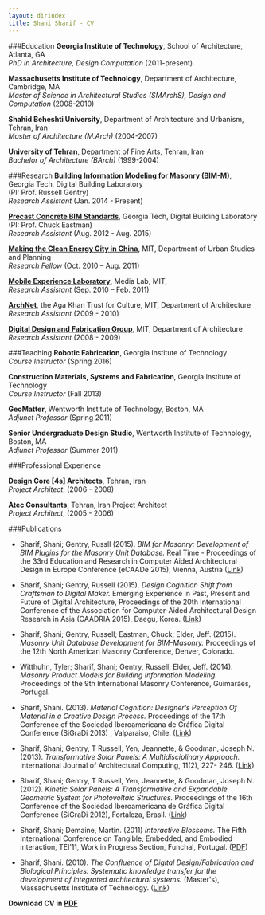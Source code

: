 ```yaml
---
layout: dirindex
title: Shani Sharif - CV
---
```




###Education
**Georgia Institute of Technology**, School of Architecture, Atlanta, GA 
<br/> *PhD in Architecture, Design Computation* (2011-present)

**Massachusetts Institute of Technology**, Department of Architecture, Cambridge, MA 
<br/>*Master of Science in Architectural Studies (SMArchS), Design and Computation* (2008-2010)

**Shahid Beheshti University**, Department of Architecture and Urbanism, Tehran, Iran 
<br/>*Master of Architecture (M.Arch)* (2004-2007)

**University of Tehran**, Department of Fine Arts, Tehran, Iran 
<br/>*Bachelor of Architecture (BArch)* (1999-2004)

###Research
**[Building Information Modeling for Masonry (BIM-M)](http://www.bimformasonry.org)**, Georgia Tech, Digital Building Laboratory <br/>(PI: Prof. Russell Gentry)
<br/>*Research Assistant* (Jan. 2014 - Present)

**[Precast Concrete BIM Standards](http://dcom.arch.gatech.edu/pci)**, Georgia Tech, Digital Building Laboratory <br/>(PI: Prof. Chuck Eastman)
<br/>*Research Assistant* (Aug. 2012 - Aug. 2015)

**[Making the Clean Energy City in China](http://energyproforma.mit.edu/webtool3/home)**, MIT, Department of Urban Studies and Planning 
<br/>*Research Fellow* (Oct. 2010 – Aug. 2011)

**[Mobile Experience Laboratory](http://mobile.mit.edu/)**, Media Lab, MIT,
<br/>*Research Assistant* (Sep. 2010 – Feb. 2011)

**[ArchNet](https://archnet.org/)**, the Aga Khan Trust for Culture, MIT, Department of Architecture 
<br/>*Research Assistant* (2009 - 2010)

**[Digital Design and Fabrication Group](https://ddf.mit.edu)**, MIT, Department of Architecture <br/>*Research Assistant* (2008 - 2009)


###Teaching
**Robotic Fabrication**, Georgia Institute of Technology
<br/>*Course Instructor* (Spring 2016)

**Construction Materials, Systems and Fabrication**, Georgia Institute of Technology
<br/>*Course Instructor* (Fall 2013)

**GeoMatter**, Wentworth Institute of Technology, Boston, MA 
<br/>*Adjunct Professor* (Spring 2011)

**Senior Undergraduate Design Studio**, Wentworth Institute of Technology, Boston, MA 
<br/>*Adjunct Professor* (Summer 2011)

###Professional Experience

**Design Core [4s] Architects**, Tehran, Iran 
<br/>*Project Architect*, (2006 - 2008)

**Atec Consultants**, Tehran, Iran Project Architect
<br/>*Project Architect*, (2005 - 2006)

###Publications
- Sharif, Shani; Gentry, Russll (2015). *BIM for Masonry: Development of BIM Plugins for the Masonry Unit Database.* Real Time - Proceedings of the 33rd Education and Research in Computer Aided Architectural Design in Europe Conference (eCAADe 2015), Vienna, Austria   ([Link](http://cumincad.scix.net/cgi-bin/works/Show?_id=ecaade2015_261))

- Sharif, Shani; Gentry, Russell (2015). *Design Cognition Shift from Craftsman to Digital Maker.* Emerging Experience in Past, Present and Future of Digital Architecture, Proceedings of the 20th International Conference of the Association for Computer-Aided Architectural Design Research in Asia (CAADRIA 2015), Daegu, Korea.   ([Link](http://cumincad.scix.net/cgi-bin/works/Show?_id=caadria2015_208))

- Sharif, Shani; Gentry, Russell; Eastman, Chuck; Elder, Jeff. (2015). *Masonry Unit Database Development for BIM-Masonry.* Proceedings of the 12th North American Masonry Conference, Denver, Colorado.

- Witthuhn, Tyler; Sharif, Shani; Gentry, Russell; Elder, Jeff. (2014). *Masonry Product Models for Building Information Modeling.* Proceedings of the 9th International Masonry Conference, Guimarães, Portugal.

- Sharif, Shani. (2013). *Material Cognition: Designer’s Perception Of Material in a Creative Design Process.* Proceedings of the 17th Conference of the Sociedad Iberoamericana de Gráfica Digital Conference (SiGraDi 2013) , Valparaiso, Chile.   ([Link](http://cumincad.scix.net/cgi-bin/works/Show?_id=sigradi2013_429))

- Sharif, Shani; Gentry, T Russell, Yen, Jeannette, & Goodman, Joseph N. (2013). *Transformative Solar Panels: A Multidisciplinary Approach.* International Journal of Architectural Computing, 11(2), 227- 246.   ([Link](http://multi-science.atypon.com/doi/abs/10.1260/1478-0771.11.2.227))

- Sharif, Shani; Gentry, T Russell, Yen, Jeannette, & Goodman, Joseph N. (2012). *Kinetic Solar Panels: A Transformative and Expandable Geometric System for Photovoltaic Structures.* Proceedings of the 16th Conference of the Sociedad Iberoamericana de Gráfica Digital Conference (SiGraDi 2012), Fortaleza, Brasil.   ([Link](http://cumincad.scix.net/cgi-bin/works/Show?sigradi2012_187))

- Sharif, Shani; Demaine, Martin. (2011) *Interactive Blossoms.* The Fifth International Conference on Tangible, Embedded, and Embodied interaction, TEI’11, Work in Progress Section, Funchal, Portugal.   ([PDF](http://www.tei-conf.org/11/TEI-WIP-final-compressed.pdf))

- Sharif, Shani. (2010). *The Confluence of Digital Design/Fabrication and Biological Principles: Systematic knowledge transfer for the development of integrated architectural systems.* (Master's), Massachusetts Institute of Technology.   ([Link](http://dspace.mit.edu/handle/1721.1/61560))



**Download CV in [PDF](ShaniSharif_CV_2015.pdf)**
